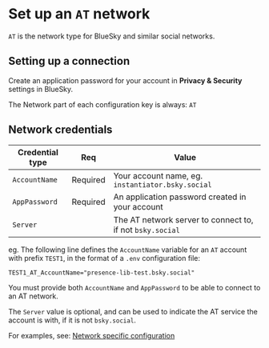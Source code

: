 # Set up an `AT` network

`AT` is the network type for BlueSky and similar social networks.

## Setting up a connection

Create an application password for your account in **Privacy & Security** settings in BlueSky.

The Network part of each configuration key is always: `AT`

## Network credentials

| Credential type | Req      | Value                                                     |
| --------------- | -------- | --------------------------------------------------------- |
| `AccountName`   | Required | Your account name, eg. `instantiator.bsky.social`         |
| `AppPassword`   | Required | An application password created in your account           |
| `Server`        |          | The AT network server to connect to, if not `bsky.social` |

eg. The following line defines the `AccountName` variable for an `AT` account with prefix `TEST1`, in the format of a `.env` configuration file:

```env
TEST1_AT_AccountName="presence-lib-test.bsky.social"
```

You must provide both `AccountName` and `AppPassword` to be able to connect to an AT network.

The `Server` value is optional, and can be used to indicate the AT service the account is with, if it is not `bsky.social`.

For examples, see: [Network specific configuration](../network-specifics.md)